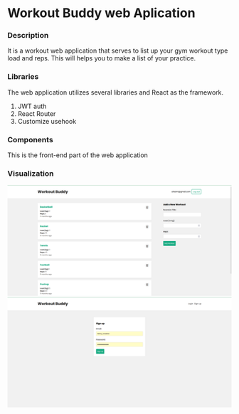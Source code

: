 # Workout Buddy web Aplication

### Description

It is a workout web application that serves to list up your gym workout type load and reps.
This will helps you to make a list of your practice.

### Libraries

The web application utilizes several libraries and React as the framework.

1. JWT auth
2. React Router
3. Customize usehook

### Components

This is the front-end part of the web application

### Visualization

![Landing Page](/public/woroutbuddy_main.png)
![Signup site](/public/woroutbuddy_signup.png)
